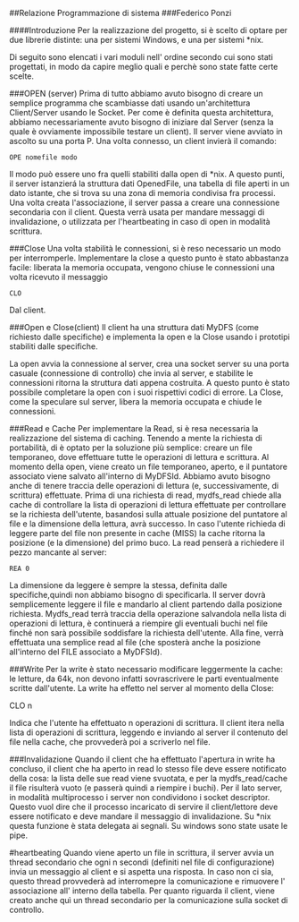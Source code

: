 
##Relazione Programmazione di sistema
###Federico Ponzi


####Introduzione
Per la realizzazione del progetto, si è scelto di optare per due librerie distinte: una per sistemi Windows, e una per sistemi *nix.

Di seguito sono elencati i vari moduli nell' ordine secondo cui sono stati progettati, in modo da capire meglio quali e perchè sono state fatte certe scelte.

###OPEN (server)
Prima di tutto abbiamo avuto bisogno di creare un semplice programma che scambiasse dati usando un'architettura Client/Server usando le Socket.
Per come è definita questa architettura, abbiamo necessariamente avuto bisogno di iniziare dal Server (senza la quale è ovviamente impossibile testare un client).
Il server viene avviato in ascolto su una porta P. Una volta connesso, un client invierà il comando:

    OPE nomefile modo

Il modo può essere uno fra quelli stabiliti dalla open di *nix.
A questo punti, il server istanzierá la struttura dati OpenedFile, una tabella di file aperti in un dato istante, che si trova su una zona di memoria condivisa fra processi.
Una volta creata l'associazione, il server passa a creare una connessione secondaria con il client. Questa verrà usata per mandare messaggi di invalidazione, o utilizzata per l'heartbeating in caso di open in modalità scrittura.

###Close
Una volta stabilità le connessioni, si è reso necessario un modo per interromperle.
Implementare la close a questo punto è stato abbastanza facile: liberata la memoria occupata, vengono chiuse le connessioni una volta ricevuto il messaggio 

    CLO

Dal client.

###Open e Close(client)
Il client ha una struttura dati MyDFS (come richiesto dalle specifiche) e implementa la open e la Close usando i prototipi stabiliti dalle specifiche.

La open avvia la connessione al server, crea una socket server su una porta casuale (connessione di controllo) che invia al server, e stabilite le connessioni ritorna la struttura dati appena costruita.
A questo punto è stato possibile completare la open con i suoi rispettivi codici di errore.
La Close, come la speculare sul server, libera la memoria occupata e chiude le connessioni.

###Read e Cache
Per implementare la Read, si è resa necessaria la realizzazione del sistema di caching. Tenendo a mente la richiesta di portabilità, di è optato per la soluzione più semplice: creare un file temporaneo, dove effettuare tutte le operazioni di lettura e scrittura.
Al momento della open, viene creato un file temporaneo, aperto, e il puntatore associato viene salvato all'interno di MyDFSId.
Abbiamo avuto bisogno anche di tenere traccia delle operazioni di lettura  (e, successivamente, di scrittura) effettuate.
Prima di una richiesta di read, mydfs_read chiede alla cache di controllare la lista di operazioni di lettura effettuate per controllare se la richiesta dell'utente, basandosi sulla attuale posizione del puntatore al file e la dimensione della lettura, avrà successo.
In caso l'utente richieda di leggere parte del file non presente in cache (MISS) la cache ritorna la posizione (e la dimensione) del primo buco. La read penserà a richiedere il pezzo mancante al server:

    REA 0

La dimensione da leggere è sempre la stessa, definita dalle specifiche,quindi non abbiamo bisogno di specificarla.
Il server dovrà semplicemente leggere il file e mandarlo al client partendo dalla posizione richiesta.
Mydfs_read terrà traccia della operazione salvandola nella lista di operazioni di lettura, è continuerá a riempire gli eventuali buchi nel file finché non sarà possibile soddisfare la richiesta dell'utente.
Alla fine, verrà effettuata una semplice read al file (che sposterà anche la posizione all'interno del FILE associato a MyDFSId).

###Write
Per la write è stato necessario modificare leggermente la cache: le letture, da 64k, non devono infatti sovrascrivere le parti eventualmente scritte dall'utente.
La write ha effetto nel server al momento della Close:

   CLO n

Indica che l'utente ha effettuato n operazioni di scrittura.
Il client itera nella lista di operazioni di scrittura, leggendo e inviando al server il contenuto del file nella cache, che provvederà poi a scriverlo nel file.

###Invalidazione
Quando il client che ha effettuato l'apertura in write ha concluso, il client che ha aperto in read lo stesso file deve essere notificato della cosa: la lista delle sue read viene svuotata, e per la mydfs_read/cache il file risulterà vuoto (e passerà quindi a riempire i buchi).
Per il lato server, in modalità multiprocesso i server non condividono i socket descriptor. Questo vuol dire che il processo incaricato di servire il client/lettore deve essere notificato e deve mandare il messaggio di invalidazione.
Su *nix questa funzione è stata delegata ai segnali. Su windows sono state usate le pipe.

#heartbeating
Quando viene aperto un file in scrittura, il server avvia un thread secondario che ogni n secondi (definiti nel file di configurazione) invia un messaggio al client e si aspetta una risposta. In caso non ci sia, questo thread provvederà ad interromepre la comunicazione e rimuovere l' associazione all' interno della tabella.
Per quanto riguarda il client, viene creato anche quì un thread secondario per la comunicazione sulla socket di controllo.


